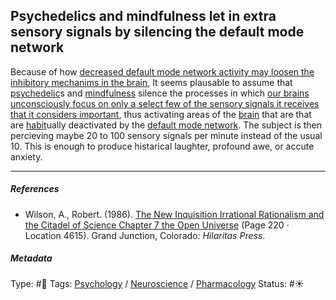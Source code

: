 ## Psychedelics and mindfulness let in extra sensory signals by silencing the default mode network

Because of how [decreased default mode network activity may loosen the inhibitory mechanims in the brain](Decreased%20default%20mode%20network%20activity%20may%20loosen%20the%20inhibitory%20mechanims%20in%20the%20brain.md), It seems plausable to assume that [psychedelic](Psychedelic.md)s and [mindfulness](Mindfulness.md) silence the processes in which [our brains unconsciously focus on only a select few of the sensory signals it receives that it considers important](Our%20brains%20unconsciously%20focus%20on%20only%20a%20select%20few%20of%20the%20sensory%20signals%20it%20receives%20that%20it%20considers%20important.md), thus activating areas of the [brain](Brain.md) that are that are [habit](Habit.md)ually deactivated by the [default mode network](Default%20mode%20network.md). The subject is then percieving maybe 20 to 100 sensory signals per minute instead of the usual 10. This is enough to produce histarical laughter, profound awe, or accute anxiety.

---

##### References

* Wilson, A., Robert. (1986). [The New Inquisition Irrational Rationalism and the Citadel of Science Chapter 7 the Open Universe](The%20New%20Inquisition%20Irrational%20Rationalism%20and%20the%20Citadel%20of%20Science%20Chapter%207%20the%20Open%20Universe.md) (Page 220 · Location 4615). Grand Junction, Colorado: *Hilaritas Press*.

##### Metadata

Type: #🔴 
Tags: [Psychology](Psychology.md) / [Neuroscience](Neuroscience.md) / [Pharmacology]() 
Status: #☀️ 

